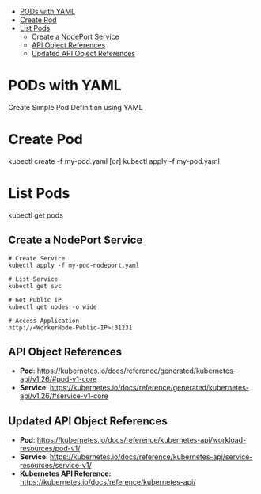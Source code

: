 
- [PODs with YAML](#pods-with-yaml)
- [Create Pod](#create-pod)
- [List Pods](#list-pods)
  - [Create a NodePort Service](#create-a-nodeport-service)
  - [API Object References](#api-object-references)
  - [Updated API Object References](#updated-api-object-references)

# PODs with YAML

Create Simple Pod Definition using YAML 

# Create Pod
kubectl create -f my-pod.yaml
[or]
kubectl apply -f my-pod.yaml

# List Pods
kubectl get pods


## Create a NodePort Service

```
# Create Service
kubectl apply -f my-pod-nodeport.yaml

# List Service
kubectl get svc

# Get Public IP
kubectl get nodes -o wide

# Access Application
http://<WorkerNode-Public-IP>:31231
```

## API Object References
-  **Pod**: https://kubernetes.io/docs/reference/generated/kubernetes-api/v1.26/#pod-v1-core
- **Service**: https://kubernetes.io/docs/reference/generated/kubernetes-api/v1.26/#service-v1-core

## Updated API Object References
-  **Pod**: https://kubernetes.io/docs/reference/kubernetes-api/workload-resources/pod-v1/
-  **Service**: https://kubernetes.io/docs/reference/kubernetes-api/service-resources/service-v1/
- **Kubernetes API Reference:** https://kubernetes.io/docs/reference/kubernetes-api/

